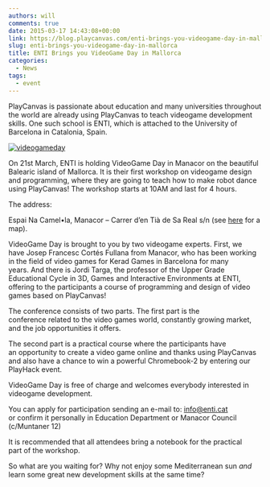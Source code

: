 ```yaml
---
authors: will
comments: true
date: 2015-03-17 14:43:08+00:00
link: https://blog.playcanvas.com/enti-brings-you-videogame-day-in-mallorca/
slug: enti-brings-you-videogame-day-in-mallorca
title: ENTI Brings you VideoGame Day in Mallorca
categories:
  - News
tags:
  - event
---
```


PlayCanvas is passionate about education and many universities throughout the world are already using PlayCanvas to teach videogame development skills. One such school is ENTI, which is attached to the University of Barcelona in Catalonia, Spain.

[![videogameday](/img/videogameday.png)](/img/videogameday.png)

On 21st March, ENTI is holding VideoGame Day in Manacor on the beautiful Balearic island of Mallorca. It is their first workshop on videogame design and programming, where they are going to teach how to make robot dance using PlayCanvas! The workshop starts at 10AM and last for 4 hours.

The address:

Espai Na Camel•la, Manacor – Carrer d’en Tià de Sa Real s/n (see [here](https://goo.gl/maps/qGfvSnoBEysxqwEc9) for a map).

VideoGame Day is brought to you by two videogame experts. First, we have Josep Francesc Cortés Fullana from Manacor, who has been working in the field of video games for Kerad Games in Barcelona for many years. And there is Jordi Targa, the professor of the Upper Grade Educational Cycle in 3D, Games and Interactive Environments at ENTI, offering to the participants a course of programming and design of video games based on PlayCanvas!

The conference consists of two parts. The first part is the conference related to the video games world, constantly growing market, and the job opportunities it offers.

The second part is a practical course where the participants have an opportunity to create a video game online and thanks using PlayCanvas and also have a chance to win a powerful Chromebook-2 by entering our PlayHack event.

VideoGame Day is free of charge and welcomes everybody interested in videogame development.

You can apply for participation sending an e-mail to: [info@enti.cat](mailto:info@enti.cat) or confirm it personally in Education Department or Manacor Council (c/Muntaner 12)

It is recommended that all attendees bring a notebook for the practical part of the workshop.

So what are you waiting for? Why not enjoy some Mediterranean sun *and* learn some great new development skills at the same time?
